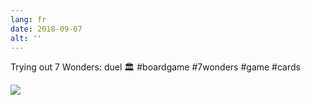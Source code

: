 ```yaml
---
lang: fr
date: 2018-09-07
alt: ''
---
```


Trying out 7 Wonders: duel 🏛 #boardgame #7wonders #game #cards

![](/photos/2018-09-07-1536346949.jpg)